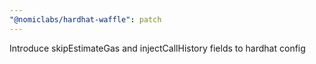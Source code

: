 ```yaml
---
"@nomiclabs/hardhat-waffle": patch
---
```


Introduce skipEstimateGas and injectCallHistory fields to hardhat config
